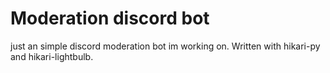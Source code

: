 # Moderation discord bot
just an simple discord moderation bot im working on. Written with hikari-py and hikari-lightbulb.

